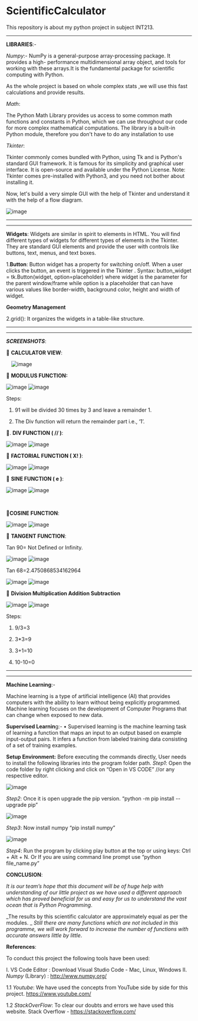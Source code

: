 # ScientificCalculator
This repository is about my python project in subject INT213.

************************************************************************************************************************************************



**LIBRARIES**:-

_Numpy_:-
NumPy is a general-purpose array-processing package. It provides a high- performance multidimensional array object, and tools for working with these arrays.It is the fundamental package for scientific computing with Python.

As the whole project is based on whole complex stats ,we will use this fast calculations and provide results.


_Math_:

The Python Math Library provides us access to some common math functions and constants in Python, which we can use throughout our code for more complex mathematical computations. The library is a built-in Python module, therefore you don't have to do any installation to use


_Tkinter_:

Tkinter commonly comes bundled with Python, using Tk and is Python's standard GUI framework. It is famous for its simplicity and graphical user interface. It is open-source and available under the Python License.
Note: Tkinter comes pre-installed with Python3, and you need not bother about installing it.

Now, let's build a very simple GUI with the help of Tkinter and understand it with the help of a flow diagram.

![image](https://user-images.githubusercontent.com/71686673/141740018-3496665a-4a0b-4e27-914b-7d222820996e.png)


************************************************************************************************************************************************
************************************************************************************************************************************************


**Widgets**:
Widgets are similar in spirit to elements in HTML. You will find different types of widgets for different types of elements in the Tkinter. They are standard GUI elements and provide the user with controls like buttons, text, menus, and text boxes.

1.**Button**: Button widget has a property for switching on/off. When a user clicks the button, an event is triggered in the Tkinter .
Syntax: button_widget = tk.Button(widget, option=placeholder) where widget is the parameter for the parent window/frame while option is a placeholder that can have various values like border-width, background color, height and width of widget.

**Geometry Management**

2.grid(): It organizes the widgets in a table-like structure. 


************************************************************************************************************************************************
************************************************************************************************************************************************




**_SCREENSHOTS_**:

	**CALCULATOR VIEW**:


  ![image](https://user-images.githubusercontent.com/71686673/141740156-f20121ea-5b33-444c-9ef8-53af3eb97018.png)





 **MODULUS FUNCTION:**


![image](https://user-images.githubusercontent.com/71686673/141740186-b46a7006-9a00-4661-ade9-a29825887117.png)
![image](https://user-images.githubusercontent.com/71686673/141740194-4ca41dd9-87dd-4cfe-9b90-87dd6ac70406.png)

Steps:
1.	91 will be divided 30 times by 3 and leave a remainder 1.

2.  The Div function will return the remainder part i.e., ‘1’.




. **DIV FUNCTION (	//	)**:
 
 ![image](https://user-images.githubusercontent.com/71686673/141740476-d8143e16-ffc2-4102-95e5-61d533793c38.png)
 ![image](https://user-images.githubusercontent.com/71686673/141740492-876567ac-bf2d-4e51-a8c8-5817ae79157e.png)

 



	**FACTORIAL FUNCTION (	X!	)**:
 
 ![image](https://user-images.githubusercontent.com/71686673/141740512-ca58379b-ab6d-452e-b799-26c21e0843a9.png)
 ![image](https://user-images.githubusercontent.com/71686673/141740532-403239f6-f9e2-4c7b-b8b5-c1f7abf27902.png)





	**SINE FUNCTION ( e  )**:
 
 ![image](https://user-images.githubusercontent.com/71686673/141740546-1d0b853a-a709-4834-a92c-2fcec54bfb03.png)
 ![image](https://user-images.githubusercontent.com/71686673/141740572-1b78e7b2-64d3-46ea-b5e3-0cd64e799680.png)

  



**COSINE FUNCTION**:
 
 ![image](https://user-images.githubusercontent.com/71686673/141740610-a435bea7-9141-45e6-88cd-c766eec0c2da.png)
 ![image](https://user-images.githubusercontent.com/71686673/141740631-3b15d9d2-0ce9-4d35-a4c0-be50cd8a48b9.png)


 



	**TANGENT FUNCTION**:

Tan 90= Not Defined or Infinity.


![image](https://user-images.githubusercontent.com/71686673/141740664-a02b2fc8-098c-4bf0-a1a3-de8856119ccc.png)
![image](https://user-images.githubusercontent.com/71686673/141740678-17af3786-c9e4-4489-9952-e793339f4ca5.png)

         	
Tan 68=2.4750868534162964


![image](https://user-images.githubusercontent.com/71686673/141740702-ba357de7-0521-48fe-88be-98d2dfa2b427.png)
![image](https://user-images.githubusercontent.com/71686673/141740715-a15641ef-180e-4d58-90eb-941ea5b42ea7.png)
 
 




	**Division Multiplication Addition Subtraction**

![image](https://user-images.githubusercontent.com/71686673/141740732-425af03b-3c46-46d9-aeba-826eee90aa7e.png)
![image](https://user-images.githubusercontent.com/71686673/141740741-079eeb78-819f-46a6-ba98-7f26a6c4d427.png)


  
Steps:

1.	9/3=3

2.	3*3=9

3.	3+1=10

4.	10-10=0


************************************************************************************************************************************************
************************************************************************************************************************************************




**Machine Learning**:-

Machine learning is a type of artificial intelligence (AI) that provides computers with the ability to learn without being explicitly programmed. Machine learning focuses on the development of Computer Programs that can change when exposed to new data.

**Supervised Learnin**g:-
•		Supervised learning is the machine learning task of learning a function that maps an input to an
output based on example input-output pairs. 
It infers a function from labeled training data consisting of a set of training examples.




**Setup Environment:**
Before executing the commands directly,
User needs to install the following libraries into the program folder path.
_Step1_:
Open the code folder by right clicking and click on “Open in VS CODE” //or any respective editor.

![image](https://user-images.githubusercontent.com/71686673/141741954-cb8b7023-412c-4f99-b9e5-4573079122c9.png)


_Step2_:
Once it is open upgrade the pip version.
“python -m pip install --upgrade pip”

![image](https://user-images.githubusercontent.com/71686673/141741993-66e9ffe0-1e52-4d40-b7e6-4bd242f903c0.png)


_Step3_:
Now install numpy
“pip install numpy”

![image](https://user-images.githubusercontent.com/71686673/141742086-d0e8095f-371b-493f-ac87-20c36cfb44cb.png)



_Step4_:
Run the program by clicking play button at the top or using keys:
Ctrl + Alt + N.
Or
If you are using command line prompt use “python file_name.py”




**CONCLUSION**:

_It is our team’s hope that this document will be of huge help with understanding of our little project as we have used a different approach which has proved beneficial for us and easy for us to understand the vast ocean that is Python Programming_.

_The results by this scientific calculator are approximately equal as per the modules.
_
_Still there are many functions which are not included in this programme, we will work forward to increase the number of functions with accurate answers little by little_.





**References**:

To conduct this project the following tools have been used:

I.	VS Code Editor : Download Visual Studio Code - Mac, Linux, Windows
II.	_Numpy_ (Library) :  http://www.numpy.org/


1.1	 _Youtube_: 
We have used the concepts from YouTube side by side for this project.
https://www.youtube.com/


1.2	 _StackOverFlow_:
To clear our doubts and errors we have used this website.
Stack Overflow - https://stackoverflow.com/

